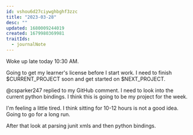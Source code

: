 ```yaml
---
id: vshou6d27ciywghbghf3zzc
title: "2023-03-28"
desc: ""
updated: 1680009244019
created: 1679980369981
traitIds:
  - journalNote
---
```


Woke up late today 10:30 AM.

Going to get my learner's license before I start work.
I need to finish $CURRENT_PROJECT soon and get started
on $NEXT_PROJECT.

@csparker247 replied to my GitHub comment. I need to look
into the current python bindings. I think this is going to
be my project for the week.

I'm feeling a little tired. I think sitting for 10-12 hours
is not a good idea. Going to go for a long run.

After that look at parsing junit xmls and then python
bindings.
